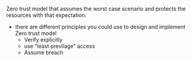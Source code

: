 


Zero trust model that assumes the worst case scenario and protects the resources with that expectation.
- there are different principles you could use to design and implement Zero trust model
	- Verify explicitly
	- use “least previlage” access
	- Assume breach